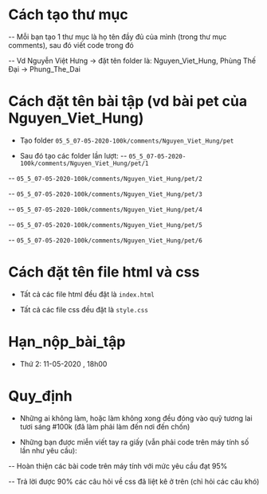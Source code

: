 # Cách tạo thư mục

-- Mỗi bạn tạo 1 thư mục là họ tên đầy đủ của mình (trong thư mục comments), sau đó viết code trong đó

-- Vd Nguyễn Việt Hưng -> đặt tên folder là: Nguyen_Viet_Hung, Phùng Thế Đại -> Phung_The_Dai

# Cách đặt tên bài tập (vd bài pet của Nguyen_Viet_Hung)

- Tạo folder `05_5_07-05-2020-100k/comments/Nguyen_Viet_Hung/pet`

- Sau đó tạo các folder lần lượt:
-- `05_5_07-05-2020-100k/comments/Nguyen_Viet_Hung/pet/1`

-- `05_5_07-05-2020-100k/comments/Nguyen_Viet_Hung/pet/2`

-- `05_5_07-05-2020-100k/comments/Nguyen_Viet_Hung/pet/3`

-- `05_5_07-05-2020-100k/comments/Nguyen_Viet_Hung/pet/4`


-- `05_5_07-05-2020-100k/comments/Nguyen_Viet_Hung/pet/5`


-- `05_5_07-05-2020-100k/comments/Nguyen_Viet_Hung/pet/6`


# Cách đặt tên file html và css
- Tất cả các file html đều đặt là `index.html`

- Tất cả các file css đều đặt là `style.css`


# Hạn_nộp_bài_tập
- Thứ 2: 11-05-2020 , 18h00


# Quy_định
- Những ai không làm, hoặc làm không xong đều đóng vào quỹ tương lai tươi sáng #100k (đã làm phải làm đến nơi đến chốn)

- Những bạn được miễn viết tay ra giấy (vẫn phải code trên máy tính số lần như yêu cầu):

-- Hoàn thiện các bài code trên máy tính với mức yêu cầu đạt 95%

-- Trả lời được 90% các câu hỏi về css đã liệt kê ở trên (chỉ hỏi các câu khó)